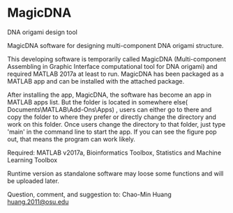 # MagicDNA
DNA origami design tool

MagicDNA software for designing multi-component DNA origami structure.

This developing software is temporarily called MagicDNA (Multi-component Assembling in Graphic Interface computational tool for DNA origami) and required MATLAB 2017a at least to run. MagicDNA has been packaged as a MATLAB app and can be installed with the attached package.


After installing the app, MagicDNA, the software has become an app in MATLAB apps list. But the folder is located in somewhere else( Documents\MATLAB\Add-Ons\Apps) , users can either go to there and copy the folder to where they prefer or directly change the directory and work on this folder. Once users change the directory to that folder, just type 'main' in the command line to start the app. If you can see the figure pop out, that means the program can work likely. 

Required: MATLAB v2017a, Bioinformatics Toolbox, Statistics and Machine Learning Toolbox

Runtime version as standalone software may loose some functions and will be uploaded later.


Question, comment, and suggestion to:
Chao-Min Huang   
huang.2011@osu.edu



